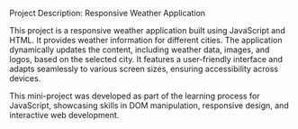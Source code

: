 Project Description: Responsive Weather Application

This project is a responsive weather application built using JavaScript and HTML. It provides weather information for different cities. The application dynamically updates the content, including weather data, images, and logos, based on the selected city. It features a user-friendly interface and adapts seamlessly to various screen sizes, ensuring accessibility across devices. 

This mini-project was developed as part of the learning process for JavaScript, showcasing skills in DOM manipulation, responsive design, and interactive web development. 
